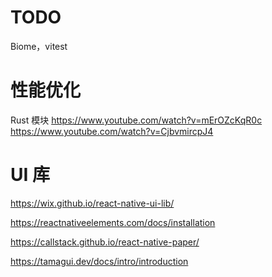 # TODO

Biome，vitest

# 性能优化

Rust 模块 https://www.youtube.com/watch?v=mErOZcKqR0c
https://www.youtube.com/watch?v=CjbvmircpJ4

# UI 库

https://wix.github.io/react-native-ui-lib/

https://reactnativeelements.com/docs/installation

https://callstack.github.io/react-native-paper/

https://tamagui.dev/docs/intro/introduction
